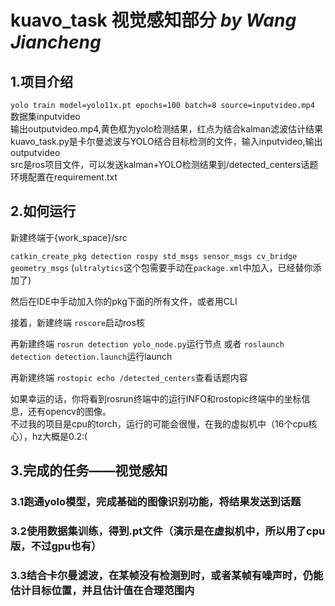 # kuavo_task 视觉感知部分    *by Wang Jiancheng*
## 1.项目介绍
`yolo train model=yolo11x.pt epochs=100 batch=8 source=inputvideo.mp4`  
数据集inputvideo  
输出outputvideo.mp4,黄色框为yolo检测结果，红点为结合kalman滤波估计结果  
kuavo_task.py是卡尔曼滤波与YOLO结合目标检测的文件，输入inputvideo,输出outputvideo  
src是ros项目文件，可以发送kalman+YOLO检测结果到/detected_centers话题  
环境配置在requirement.txt  
## 2.如何运行
新建终端于{work_space}/src

`catkin_create_pkg detection rospy std_msgs sensor_msgs cv_bridge geometry_msgs`
(`ultralytics`这个包需要手动在`package.xml`中加入，已经替你添加了)

然后在IDE中手动加入你的pkg下面的所有文件，或者用CLI

接着，新建终端
`roscore`启动ros核

再新建终端
`rosrun detection yolo_node.py`运行节点
或者
`roslaunch detection detection.launch`运行launch

再新建终端
`rostopic echo /detected_centers`查看话题内容

如果幸运的话，你将看到rosrun终端中的运行INFO和rostopic终端中的坐标信息，还有opencv的图像。  
不过我的项目是cpu的torch，运行的可能会很慢，在我的虚拟机中（16个cpu核心），hz大概是0.2:(
## 3.完成的任务——视觉感知
### 3.1跑通yolo模型，完成基础的图像识别功能，将结果发送到话题
### 3.2使用数据集训练，得到.pt文件（演示是在虚拟机中，所以用了cpu版，不过gpu也有）
### 3.3结合卡尔曼滤波，在某帧没有检测到时，或者某帧有噪声时，仍能估计目标位置，并且估计值在合理范围内
